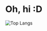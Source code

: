 # Oh, hi :D

![Top Langs](https://github-readme-stats.vercel.app/api/top-langs/?username=LunaticoWeeb)


